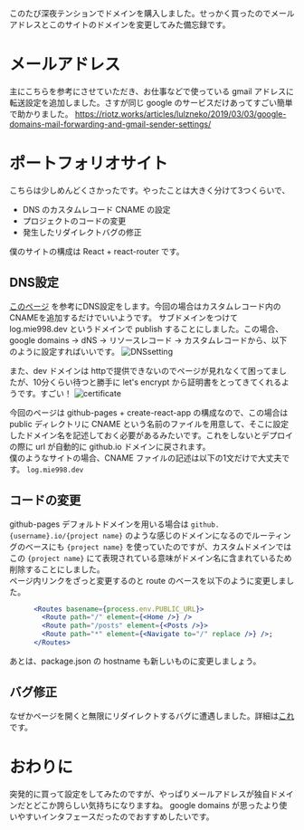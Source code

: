 このたび深夜テンションでドメインを購入しました。せっかく買ったのでメールアドレスとこのサイトのドメインを変更してみた備忘録です。


# メールアドレス
主にこちらを参考にさせていただき、お仕事などで使っている gmail アドレスに転送設定を追加しました。さすが同じ google のサービスだけあってすごい簡単で助かりました。 
https://riotz.works/articles/lulzneko/2019/03/03/google-domains-mail-forwarding-and-gmail-sender-settings/

# ポートフォリオサイト
こちらは少しめんどくさかったです。やったことは大きく分けて3つくらいで、
- DNS のカスタムレコード CNAME の設定
- プロジェクトのコードの変更
- 発生したリダイレクトバグの修正

僕のサイトの構成は React + react-router です。

## DNS設定
[このページ](https://docs.github.com/en/pages/configuring-a-custom-domain-for-your-github-pages-site) を参考にDNS設定をします。今回の場合はカスタムレコード内のCNAMEを追加するだけでいいようです。 
サブドメインをつけて log.mie998.dev というドメインで publish することにしました。この場合、google domains -> dNS -> リソースレコード -> カスタムレコードから、以下のように設定すればいいです。
![DNSsetting](https://i.imgur.com/ZNSIltv.png)

また、dev ドメインは httpで提供できないのでページが見れなくて困ってましたが、10分くらい待つと勝手に let's encrypt から証明書をとってきてくれるようです。すごい！
![certificate](https://i.imgur.com/jQxjJpb.png)

今回のページは github-pages + create-react-app の構成なので、この場合は public ディレクトリに CNAME という名前のファイルを用意して、そこに設定したドメイン名を記述しておく必要があるみたいです。これをしないとデプロイの際に url が自動的に github.io ドメインに戻されます。  
僕のようなサイトの場合、CNAME ファイルの記述は以下の1文だけで大丈夫です。
`log.mie998.dev`

## コードの変更
github-pages デフォルトドメインを用いる場合は `github.{username}.io/{project name}` のような感じのドメインになるのでルーティングのベースにも `{project name}` を使っていたのですが、カスタムドメインではこの `{project name}` にて表現されている意味がドメイン名に含まれているため削除することにしました。  
ページ内リンクをざっと変更するのと route のベースを以下のように変更しました。

```jsx
      <Routes basename={process.env.PUBLIC_URL}>
        <Route path="/" element={<Home />} />
        <Route path="/posts" element={<Posts />}>
        <Route path="*" element={<Navigate to="/" replace />} />;
      </Routes>
```
あとは、package.json の hostname も新しいものに変更しましょう。


## バグ修正
なぜかページを開くと無限にリダイレクトするバグに遭遇しました。詳細は[これ](https://github.com/mie998/portfolio/issues/43)です。

# おわりに
突発的に買って設定をしてみたのですが、やっぱりメールアドレスが独自ドメインだとどこか誇らしい気持ちになりますね。
google domains が思ったより使いやすいインタフェースだったのでおすすめしたいです。
